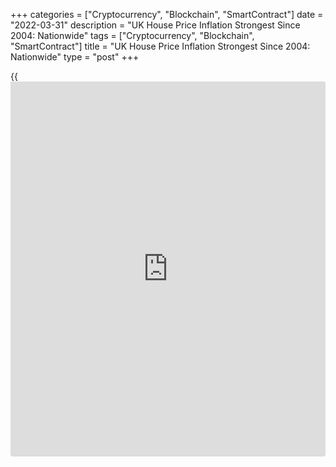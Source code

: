 +++
categories = ["Cryptocurrency", "Blockchain", "SmartContract"]
date = "2022-03-31"
description = "UK House Price Inflation Strongest Since 2004: Nationwide"
tags = ["Cryptocurrency", "Blockchain", "SmartContract"]
title = "UK House Price Inflation Strongest Since 2004: Nationwide"
type = "post"
+++

{{<iframe id="large-banner" src="https://www.bounty.group/#slide=24.0" width="100%" height="600" scrolling="no" style="border: 0px solid rgb(216, 221, 230); border-radius: 3px;">}}

UK house prices rose at the fastest annual pace since late 2004 and the
average price of a home set a new high in March, survey data from the
Nationwide Building Society showed Thursday.  
  
The house price index climbed 14.3 percent year-on-year, which was the
fastest growth since November 2004, after a 12.6 percent increase in
February. Economists had forecast 13.5 percent rise.  
  
On a month-on-month basis, house prices rose 1.1 percent in March
following a 1.7 percent increase in the previous month. Economists had
expected a 0.8 percent gain.

The average price of a UK home climbed to a new record high of GBP
265,312, up over GBP 33,000 in the past year.  
  
House prices are now 21 percent higher than before the pandemic struck
in early 2020, Nationwide said.  
  
"The housing market has retained a surprising amount of momentum given
the mounting pressure on household budgets and the steady rise in
borrowing costs," Nationwide Chief Economist Robert Gardner said.

"A combination of robust demand and limited stock of homes on the market
has kept upward pressure on prices."

Strong labor market conditions and significant savings accrued during
the [coronavirus][1] lockdown is underpinning the demand, the economist
noted.  
That said, Gardner continues to expect that the housing market is likely
to slow in the quarters ahead.  
  
An intensification of the squeeze on household incomes and the
escalating inflation amid high global energy prices remain high could
dampen the housing market.  
  
"Moreover, assuming that labor market conditions remain strong, the Bank
of England is likely to raise interest rates further, which will also
exert a drag on the market if this feeds through to mortgage rates,"
Gardner added.

For comments and feedback [contact](https://www.playgroundfx.com/contact/): editorial@rtt[news](https://www.letsplayfx.com/blog/forex-news-website/).com

[Economic News][2]

 **What parts of the world are seeing the best (and worst) economic
performances lately? Click[here][3] to check out our [Econ Scorecard][3]
and find out! See up-to-the-moment [ranking](https://www.playgroundfx.com/blog/crypto-exchange-ranking/)s for the best and worst
performers in [GDP][4], [unemployment rate][5], [inflation][6] and much
more.**

   1. www.rtt[news](https://www.letsplayfx.com/blog/forex-news-website/).com/list/coronavirus.aspx
   2. www.rtt[news](https://www.letsplayfx.com/blog/forex-news-website/).com/Content/EconomicNews.aspx
   3. www.rtt[news](https://www.letsplayfx.com/blog/forex-news-website/).com/economic-scorecard/world-rank/PPI/highest-performance.aspx
   4. www.rtt[news](https://www.letsplayfx.com/blog/forex-news-website/).com/economic-scorecard/world-rank/GDP/highest-performance.aspx
   5. www.rtt[news](https://www.letsplayfx.com/blog/forex-news-website/).com/economic-scorecard/world-rank/unemployment-rate/lowest-performance.aspx
   6. www.rtt[news](https://www.letsplayfx.com/blog/forex-news-website/).com/economic-scorecard/world-rank/CPI/highest-performance.aspx